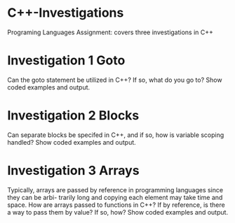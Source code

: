 # C++-Investigations

Programing Languages Assignment: covers three investigations in C++

# Investigation 1 Goto

Can the goto statement be utilized in C++? If so, what do you go to? Show coded examples
and output.

# Investigation 2 Blocks

Can separate blocks be specifed in C++, and if so, how is variable scoping handled? Show
coded examples and output.

# Investigation 3 Arrays

Typically, arrays are passed by reference in programming languages since they can be arbi-
trarily long and copying each element may take time and space. How are arrays passed to
functions in C++? If by reference, is there a way to pass them by value? If so, how? Show
coded examples and output.

